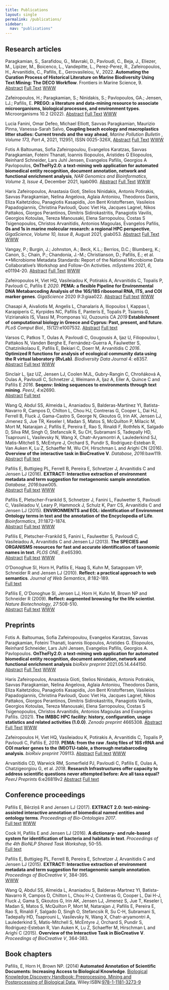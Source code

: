 ```yaml
---
title: Publications
layout: single
permalink: /publications/
sidebar:
  nav: "publications"
---
```


## Research articles

Paragkamian, S., Sarafidou, G., Mavraki, D., Pavloudi, C., Beja, J., Eliezer, M., Lipizer, M., Boicenco, L., Vandepitte, L., Perez-Perez, R., Zafeiropoulos, H., Arvanitidis, C., Pafilis, E., Gerovasileiou, V., 2022. **Automating the Curation Process of Historical Literature on Marine Biodiversity Using Text Mining: The DECO Workflow**. Frontiers in Marine Science, 9.  
[Abstract](https://doi.org/10.3389/fmars.2022.940844)
[Full Text](https://doi.org/10.3389/fmars.2022.940844)
[WWW](https://github.com/lab42open-team/deco)
<span class="__dimensions_badge_embed__" data-doi="10.3389/fmars.2022.940844" data-style="small_rectangle"></span>

Zafeiropoulos, H.; Paragkamian, S.; Ninidakis, S.; Pavlopoulos, GA.; Jensen, LJ.; Pafilis, E. **PREGO: a literature and data-mining resource to associate microorganisms, biological processes, and environment types**. Microorganisms 10.2 (2022). 
[Abstract](https://doi.org/10.3390/microorganisms10020293)
[Full Text](https://doi.org/10.3390/microorganisms10020293)
[WWW](https://prego.hcmr.gr)
<span class="__dimensions_badge_embed__" data-doi="10.3390/microorganisms10020293" data-style="small_rectangle"></span>

Lucia Fanini, Omar Defeo, Michael Elliott, Savvas Paragkamian, Maurizio Pinna, Vanessa-Sarah Salvo,
**Coupling beach ecology and macroplastics litter studies: Current trends and the way ahead**,
*Marine Pollution Bulletin* , *Volume 173, Part A*, 2021, 112951, ISSN 0025-326X, 
[Abstract](https://doi.org/10.1016/j.marpolbul.2021.112951)
[Full Text](https://doi.org/10.1016/j.marpolbul.2021.112951)
[WWW](https://doi.org/10.1016/j.marpolbul.2021.112951)
<span class="__dimensions_badge_embed__" data-doi="10.1016/j.marpolbul.2021.112951" data-style="small_rectangle"></span>

Fotis A Baltoumas, Sofia Zafeiropoulou, Evangelos Karatzas, Savvas Paragkamian, Foteini Thanati, Ioannis Iliopoulos, Aristides G Eliopoulos, Reinhard Schneider, Lars Juhl Jensen, Evangelos Pafilis, Georgios A Pavlopoulos, **OnTheFly2.0: a text-mining web application for automated biomedical entity recognition, document annotation, network and functional enrichment analysis**, *NAR Genomics and Bioinformatics*, *Volume 3, Issue 4*, December 2021, lqab090.
[Abstract](https://doi.org/10.1093/nargab/lqab090)
[Full Text](https://doi.org/10.1093/nargab/lqab090)
[WWW](http://onthefly.hcmr.gr/)
<span class="__dimensions_badge_embed__" data-doi="10.1093/nargab/lqab090" data-style="small_rectangle"></span>

Haris Zafeiropoulos, Anastasia Gioti, Stelios Ninidakis, Antonis Potirakis, Savvas Paragkamian, Nelina Angelova, Aglaia Antoniou, Theodoros Danis, Eliza Kaitetzidou, Panagiotis Kasapidis, Jon Bent Kristoffersen, Vasileios Papadogiannis, Christina Pavloudi, Quoc Viet Ha, Jacques Lagnel, Nikos Pattakos, Giorgos Perantinos, Dimitris Sidirokastritis, Panagiotis Vavilis, Georgios Kotoulas, Tereza Manousaki, Elena Sarropoulou, Costas S Tsigenopoulos, Christos Arvanitidis, Antonios Magoulas, Evangelos Pafilis, **0s and 1s in marine molecular research: a regional HPC perspective**, *GigaScience*, *Volume 10, Issue 8*, August 2021, giab053.
[Abstract](https://doi.org/10.1093/gigascience/giab053)
[Full Text](https://doi.org/10.1093/gigascience/giab053)
[WWW](https://hpc.hcmr.gr)
<span class="__dimensions_badge_embed__" data-doi="10.1093/gigascience/giab053" data-style="small_rectangle"></span>

Vangay, P.; Burgin, J.; Johnston, A.; Beck, K.L.; Berrios, D.C.; Blumberg, K.; Canon, S.; Chain, P.; Chandonia, J.-M.; Christianson, D.; Pafilis, E.; et al. **Microbiome Metadata Standards: Report of the National Microbiome Data Collaborative’s Workshop and Follow-On Activities. *mSystems* 2021, *6*, e01194-20.
[Abstract](https://doi.org/10.1128/mSystems.01194-20)
[Full Text](https://doi.org/10.1128/mSystems.01194-20)
[WWW](https://microbiomedata.org/)
<span class="__dimensions_badge_embed__" data-doi="10.1128/mSystems.01194-20" data-style="small_rectangle"></span>

Zafeiropoulos H, Viet HQ, Vasileiadou K, Potirakis A, Arvanitidis C, Topalis P, Pavloudi C, Pafilis E *2020*. **PEMA: a flexible Pipeline for Environmental DNA Metabarcoding Analysis of the 16S/18S ribosomal RNA, ITS, and COI marker genes**. *GigaScience* 2020 *9:3*:giaa022.
[Abstract](https://www.ncbi.nlm.nih.gov/pubmed/32161947) [Full text](https://academic.oup.com/gigascience/article/doi/10.1093/gigascience/giaa022/5803335) [WWW](http://pema.hcmr.gr/) <span class="__dimensions_badge_embed__" data-doi="10.1093/gigascience/giaa022" data-style="small_rectangle"></span>

Chasapi A, Aivaliotis M, Angelis L, Chanalaris A, Iliopoulos I, Kappas I, Karapiperis C, Kyrpides NC, Pafilis E, Panteris E, Topalis P, Tsiamis G, Vizirianakis IS, Vlassi M, Promponas VJ, Ouzounis CA *2019* **Establishment of computational biology in Greece and Cyprus: Past, present, and future**. *PLoS Comput Biol.*, *15(12)*:e1007532.
[Abstract](https://www.ncbi.nlm.nih.gov/pubmed/31856214) [Full text](https://journals.plos.org/ploscompbiol/article?id=10.1371/journal.pcbi.1007532) <span class="__dimensions_badge_embed__" data-doi="10.1371/journal.pcbi.1007532" data-style="small_rectangle"></span>

Varsos C, Patkos T, Oulas A, Pavloudi C, Gougousis A, Ijaz U, Filiopoulou I, Pattakos N, Vanden Berghe E, Fernández-Guerra A, Faulwetter S, Chatzinikolaou E, Pafilis E, Bekiari C, Doerr M, Arvanitidis C *2016*. **Optimized R functions for analysis of ecological community data using the R virtual laboratory (RvLab)**. *Biodiversity Data Journal* 4: e8357. [Abstract](https://doi.org/10.3897/BDJ.4.e8357) [Full text](https://bdj.pensoft.net/article/8357/download/pdf/) [WWW](https://portal.lifewatchgreece.eu/) <span class="__dimensions_badge_embed__" data-doi="10.3897/BDJ.4.e8357" data-style="small_rectangle"></span>

Sinclair L, Ijaz UZ, Jensen LJ, Coolen MJL, Gubry-Rangin C, Chroňáková A, Oulas A, Pavloudi C, Schnetzer J, Weimann A, Ijaz A, Eiler A, Quince C and Pafilis E *2016*. **Seqenv: linking sequences to environments through text mining**. *PeerJ*, *4*:e2690.  
[Abstract](https://www.ncbi.nlm.nih.gov/pubmed/28028456) [Full text](https://doi.org/10.7717/peerj.2690) <span class="__dimensions_badge_embed__" data-doi="10.7717/peerj.2690" data-style="small_rectangle"></span>

Wang Q, Abdul SS, Almeida L, Ananiadou S, Balderas-Martínez YI, Batista-Navarro R, Campos D, Chilton L, Chou HJ, Contreras G, Cooper L, Dai HJ, Ferrell B, Fluck J, Gama-Castro S, George N, Gkoutos G, Irin AK, Jensen LJ, Jimenez S, Jue TR, Keseler I, Madan S, Matos S, McQuilton P, Milacic M, Mort M, Natarajan J, Pafilis E, Pereira E, Rao S, Rinaldi F, Rothfels K, Salgado D, Silva RM, Singh O, Stefancsik R, Su CH, Subramani S, Tadepally HD, Tsaprouni L, Vasilevsky N, Wang X, Chatr-Aryamontri A, Laulederkind SJ, Matis-Mitchell S, McEntyre J, Orchard S, Pundir S, Rodriguez-Esteban R, Van Auken K, Lu Z, Schaeffer M, Wu CH, Hirschman L and Arighi CN (2016). **Overview of the interactive task in BioCreative V**. *Database*, *2016*:baw119.  
[Abstract](https://www.ncbi.nlm.nih.gov/pubmed/27589961) [Full text](https://doi.org/10.1093/database/baw119) <span class="__dimensions_badge_embed__" data-doi="10.1093/database/baw119" data-style="small_rectangle"></span>

Pafilis E, Buttigieg PL, Ferrell B, Pereira E, Schnetzer J, Arvanitidis C and Jensen LJ (2016). **EXTRACT: Interactive extraction of environment metadata and term suggestion for metagenomic sample annotation**. *Database*, *2016*:baw005.  
[Abstract](https://www.ncbi.nlm.nih.gov/pubmed/26896844) [Full text](https://doi.org/10.1093/database/baw005) [WWW](https://extract.jensenlab.org) <span class="__dimensions_badge_embed__" data-doi="10.1093/database/baw005" data-style="small_rectangle"></span>

Pafilis E, Pletscher-Frankild S, Schnetzer J, Fanini L, Faulwetter S, Pavloudi C, Vasileiadou V, Leary P, Hammock J, Schulz K, Parr CS, Arvanitidis C and Jensen LJ (2015). **ENVIRONMENTS and EOL: identification of Environment Ontology terms in text and the annotation of the Encyclopedia of Life**. *Bioinformatics*, *31*:1872-1874.  
[Abstract](https://www.ncbi.nlm.nih.gov/pubmed/25619994) [Full text](https://doi.org/10.1093/bioinformatics/btv045) [WWW](https://environments.jensenlab.org) <span class="__dimensions_badge_embed__" data-doi="10.1093/bioinformatics/btv045" data-style="small_rectangle"></span>

Pafilis E, Pletscher-Frankild S, Fanini L, Faulwetter S, Pavloudi C, Vasileiadou A, Arvanitidis C and Jensen LJ (2013). **The SPECIES and ORGANISMS resources for fast and accurate identification of taxonomic names in text**. *PLOS ONE*, *8*:e65390.  
[Abstract](https://www.ncbi.nlm.nih.gov/pubmed/23823062) [Full text](https://doi.org/10.1371/journal.pone.0065390) [WWW](https://species.jensenlab.org) <span class="__dimensions_badge_embed__" data-doi="10.1371/journal.pone.0065390" data-style="small_rectangle"></span>

O’Donoghue SI, Horn H, Pafilis E, Haag S, Kuhn M, Satagopam VP, Schneider R and Jensen LJ (2010). **Reflect: a practical approach to web semantics**. *Journal of Web Semantics*, *8*:182-189.  
[Full text](https://doi.org/10.1016/j.websem.2010.03.003) <span class="__dimensions_badge_embed__" data-doi="10.1016/j.websem.2010.03.003" data-style="small_rectangle"></span>

Pafilis E, O'Donoghue SI, Jensen LJ, Horn H, Kuhn M, Brown NP and Schneider R (2009). **Reflect: augmented browsing for the life scientist**. *Nature Biotechnology*, *27*:508-510.  
[Abstract](https://www.ncbi.nlm.nih.gov/pubmed/19513049) [Full text](https://doi.org/10.1038/nbt0609-508) [WWW](http://reflect.ws) <span class="__dimensions_badge_embed__" data-doi="10.1038/nbt0609-508" data-style="small_rectangle"></span>

## Preprints

Fotis A. Baltoumas, Sofia Zafeiropoulou, Evangelos Karatzas, Savvas Paragkamian, Foteini Thanati, Ioannis Iliopoulos, Aristides G. Eliopoulos, Reinhard Schneider, Lars Juhl Jensen, Evangelos Pafilis, Georgios A. Pavlopoulos.
**OnTheFly2.0: a text-mining web application for automated biomedical entity recognition, document annotation, network and functional enrichment analysis**
*bioRxiv preprint* 2021.05.14.444150. 
[Abstract](https://doi.org/10.1101/2021.05.14.444150)
[Full Text](https://www.biorxiv.org/content/10.1101/2021.05.14.444150v1.full.pdf)
[WWW](http://onthefly.hcmr.gr/)
<span class="__dimensions_badge_embed__" data-doi="10.1101/2021.05.14.444150" data-style="small_rectangle"></span>

Haris Zafeiropoulos, Anastasia Gioti, Stelios Ninidakis, Antonis Potirakis, Savvas Paragkamian, Nelina Angelova, Aglaia Antoniou, Theodoros Danis, Eliza Kaitetzidou, Panagiotis Kasapidis, Jon Bent Kristoffersen, Vasileios Papadogiannis, Christina Pavloudi, Quoc Viet Ha, Jacques Lagnel, Nikos Pattakos, Giorgos Perantinos, Dimitris Sidirokastritis, Panagiotis Vavilis, Georgios Kotoulas, Tereza Manousaki, Elena Sarropoulou, Costas S Tsigenopoulos, Christos Arvanitidis, Antonios Magoulas and Evangelos Pafilis. (2021). **The IMBBC HPC facility: history, configuration, usage statistics and related activities (1.0.0)**. *Zenodo preprint* 4665308. 
[Abstract](https://doi.org/10.5281/zenodo.4665308)
[Full Text](https://zenodo.org/record/4665308/files/hpc_data_preprint.pdf)
[WWW](https://hpc.hcmr.gr)
<span class="__dimensions_badge_embed__" data-doi="10.5281/zenodo.4665308" data-style="small_rectangle"></span>

Zafeiropoulos H, Viet HQ, Vasileiadou K, Potirakis A, Arvanitidis C, Topalis P, Pavloudi C, Pafilis E, *2019*. **PEMA: from the raw .fastq files of 16S rRNA and COI marker genes to the (M)OTU-table, a thorough metabarcoding analysis**. *bioRxiv preprint* 709113.
[Abstract](https://doi.org/10.1101/709113) [Full text](https://www.biorxiv.org/content/biorxiv/early/2019/07/20/709113.full.pdf) [WWW](http://pema.hcmr.gr/) <span class="__dimensions_badge_embed__" data-doi="10.1101/709113" data-style="small_rectangle"></span> 

Arvanitidis CD, Warwick RM, Somerfield PJ, Pavloudi C, Pafilis E, Oulas A, Chatzigeorgiou G, et al. *2018*. **Research Infrastructures offer capacity to address scientific questions never attempted before: Are all taxa equal?** *PeerJ Preprints* 6:e26819v2
[Abstract](https://doi.org/10.7287/peerj.preprints.26819v2) [Full text](https://doi.org/10.7287/peerj.preprints.26819v2) <span class="__dimensions_badge_embed__" data-doi="10.7287/peerj.preprints.26819v2" data-style="small_rectangle"></span>

## Conference proceedings

<!-- next: add GKot conference in 2019 summer -->

Pafilis E, Bērziņš R and Jensen LJ (2017). **EXTRACT 2.0: text-mining-assisted interactive annotation of biomedical named entities and ontology terms**. *Proceedings of Bio-Ontologies 2017*.  
[Full text](https://doi.org/10.1101/111088) [WWW](https://extract.jensenlab.org/) <span class="__dimensions_badge_embed__" data-doi="10.1101/111088" data-style="small_rectangle"></span>

Cook H, Pafilis E and Jensen LJ (2016). **A dictionary- and rule-based system for identification of bacteria and habitats in text**. *Proceedings of the 4th BioNLP Shared Task Workshop*, 50-55.  
[Full text](https://aclweb.org/anthology/W/W16/W16-3006.pdf)

Pafilis E, Buttigieg PL, Ferrell B, Pereira E, Schnetzer J, Arvanitidis C and Jensen LJ (2015). **EXTRACT: Interactive extraction of environment metadata and term suggestion for metagenomic sample annotation**. *Proceedings of BioCreative V*, 384-395.  
[WWW](https://extract.jensenlab.org)

Wang Q, Abdul SS, Almeida L, Ananiadou S, Balderas-Martnez YI, Batista-Navarro R, Campos D, Chilton L, Chou H-J, Contreras G, Cooper L, Dai H-J, Fluck J, Gama S, Gkoutos G, Irin AK, Jensen LJ, Jimenez S, Jue T, Keseler I, Madan S, Matos S, McQuilton P, Mort M, Natarajan J, Pafilis E, Pereira E, Rao S, Rinaldi F, Salgado D, Singh O, Stefancsik R, Su C-H, Subramani S, Tadepally HD, Tsaprouni L, Vasilevsky N, Wang X, Chatr-aryamontri A, Laulederkind S, Matis-Mitchell S, McEntyre J, Orchard S, Pundir S, Rodriguez-Esteban R, Van Auken K, Lu Z, Schaeffer M, Hirschman L and Arighi C (2015). **Overview of the Interactive Task in BioCreative V**. *Proceedings of BioCreative V*, 364-383.  

<!-- ## Reviews -->

<!-- ## Editorials -->

## Book chapters

Pafilis, E, Horn H, Brown NP. (2014) **Automated Annotation of Scientific Documents: Increasing Access to Biological Knowledge**. [Biological Knowledge Discovery Handbook: Preprocessing, Mining and Postprocessing of Biological Data](http://www.wiley.com/WileyCDA/WileyTitle/productCd-1118132734.html), Wiley:ISBN:[978-1-1181-3273-9](http://www.wiley.com/WileyCDA/WileyTitle/productCd-1118132734.html)

<script async src="https://badge.dimensions.ai/badge.js" charset="utf-8"></script>
